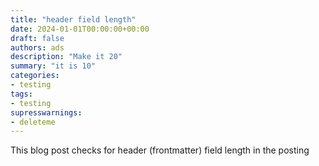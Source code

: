 ```yaml
---
title: "header field length"
date: 2024-01-01T00:00:00+00:00
draft: false
authors: ads
description: "Make it 20"
summary: "it is 10"
categories:
- testing
tags:
- testing
supresswarnings:
- deleteme
---
```


This blog post checks for header (frontmatter) field length in the posting
